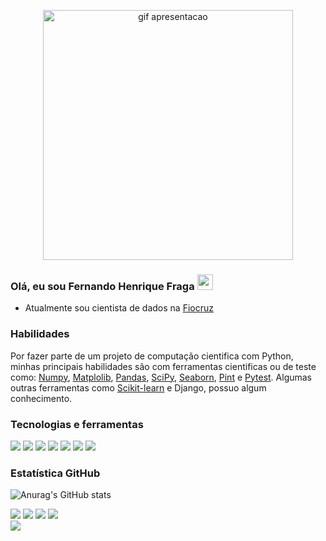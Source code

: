 <p align="center">
  <img src="https://raw.githubusercontent.com/fhfraga/fhfraga/master/imagens/apresentacao.gif" alt="gif apresentacao"height="400px" >
</p>


### Olá, eu sou Fernando Henrique Fraga <img src="https://media.giphy.com/media/hvRJCLFzcasrR4ia7z/giphy.gif" width="25px">


* Atualmente sou cientista de dados na [Fiocruz](https://portal.fiocruz.br/)


### Habilidades
Por fazer parte de um projeto de computação cientifica com Python, minhas principais habilidades são com ferramentas cientificas ou de teste como: [Numpy](https://numpy.org/), [Matplolib](https://matplotlib.org/), [Pandas](https://pandas.pydata.org/), [SciPy](https://www.scipy.org/), [Seaborn](https://seaborn.pydata.org/), [Pint](https://pint.readthedocs.io/) e [Pytest](https://pytest.org/). Algumas outras ferramentas como [Scikit-learn](https://scikit-learn.org/) e Django, possuo algum conhecimento.

### Tecnologias e ferramentas
![](https://img.shields.io/badge/OS-Linux-informational?style=flat&logo=linux&logoColor=white&color=2bbc8a)
![](https://img.shields.io/badge/Code-Git-informational?style=flat&logo=Git&logoColor=white&color=2bbc8a)
![](https://img.shields.io/badge/Code-Python-informational?style=flat&logo=python&logoColor=white&color=2bbc8a)
![](https://img.shields.io/badge/Code-LaTeX-informational?style=flat&logo=LaTeX&logoColor=white&color=2bbc8a)
![](https://img.shields.io/badge/Data_Science-Anaconda-informational?style=flat&logo=Anaconda&logoColor=white&color=2bbc8a)
![](https://img.shields.io/badge/Editor-VSCode-informational?style=flat&logo=Visual%20Studio%20Code&logoColor=white&color=2bbc8a)
![](https://img.shields.io/badge/Shell-Zsh-informational?style=flat&logo=gnu-bash&logoColor=white&color=2bbc8a)

### Estatística GitHub

![Anurag's GitHub stats](https://github-readme-stats.vercel.app/api?username=fhfraga&show_icons=true&theme=dark)


<div style="display: inline_block"> 
  <a href="https://www.linkedin.com/in/flsbustamante" target="_blank"><img src="https://img.shields.io/badge/-LinkedIn-%230077B5?style=for-the-badge&logo=linkedin&logoColor=white" target="_blank"></a> 
  <a href="https://franciscobustamante.com.br" target="_blank"><img src="https://img.shields.io/badge/portfolio-000000?style=for-the-badge&logo=About.me&logoColor=white" target="_blank"></a> 
  <a href = "mailto:flsbustamate[at]gmail.com"><img src="https://img.shields.io/badge/Gmail-D14836?style=for-the-badge&logo=gmail&logoColor=white" target="_blank"></a>
  <a href = "https://t.me/chicolucio"><img src="https://img.shields.io/badge/Telegram-2CA5E0?style=for-the-badge&logo=telegram&logoColor=white" target="_blank"></a>
</div>

<div style="display: inline_block"> 
  <a href="https://www.linkedin.com/in/flsbustamante" target="_blank"><img src="https://img.shields.io/badge/-LinkedIn-%230077B5?style=for-the-badge&logo=linkedin&logoColor=white&link=https://www.linkedin.com/in/anirudhemmadi/" target="_blank"></a> 
</div>